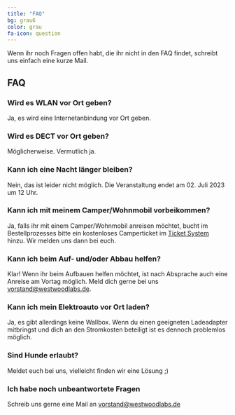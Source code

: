 ```yaml
---
title: "FAQ"
bg: grau6
color: grau
fa-icon: question
---
```




Wenn ihr noch Fragen offen habt, die ihr nicht in den FAQ findet, schreibt uns einfach eine kurze Mail.

## FAQ

### Wird es WLAN vor Ort geben?

Ja, es wird eine Internetanbindung vor Ort geben.

### Wird es DECT vor Ort geben?

Möglicherweise. Vermutlich ja.

### Kann ich eine Nacht länger bleiben?

Nein, das ist leider nicht möglich. Die Veranstaltung endet am 02. Juli 2023 um 12 Uhr.

### Kann ich mit meinem Camper/Wohnmobil vorbeikommen?

Ja, falls ihr mit einem Camper/Wohnmobil anreisen möchtet, bucht im Bestellprozesses bitte ein kostenloses Camperticket im [Ticket System](https://tickets.westwood.camp/) hinzu. Wir melden uns dann bei euch.

### Kann ich beim Auf- und/oder Abbau helfen?

Klar! Wenn ihr beim Aufbauen helfen möchtet, ist nach Absprache auch eine Anreise am Vortag möglich. Meld dich gerne bei uns [vorstand@westwoodlabs.de](mailto:vorstand@westwoodlabs.de).

### Kann ich mein Elektroauto vor Ort laden?

Ja, es gibt allerdings keine Wallbox. Wenn du einen geeigneten Ladeadapter mitbringst und dich an den Stromkosten beteiligt ist es dennoch problemlos möglich.

### Sind Hunde erlaubt?

Meldet euch bei uns, vielleicht finden wir eine Lösung ;)

### Ich habe noch unbeantwortete Fragen

Schreib uns gerne eine Mail an [vorstand@westwoodlabs.de](mailto:vorstand@westwoodlabs.de)
